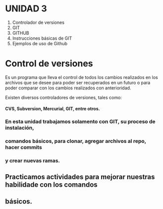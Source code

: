 # UNIDAD 3


 1. Controlador de versiones
 2. GIT
 3. GITHUB
 4. Instrucciones básicas de GIT
 5. Ejemplos de uso de Github



# Control de versiones
Es un programa que lleva el control de todos los cambios realizados en los 
archivos que se desee para poder ser recuperados en un futuro o para poder 
comparar con los cambios realizados con anterioridad.

Existen diversos controladores de versiones, tales como: 
#### CVS, Subversion, Mercurial, GIT, entre otros.

### En esta unidad trabajamos solamento con GIT, su proceso de instalación,
### comandos básicos, para clonar, agregar archivos al repo, hacer commits
### y crear nuevas ramas.

## Practicamos actividades para mejorar nuestras habilidade con los comandos
## básicos.



